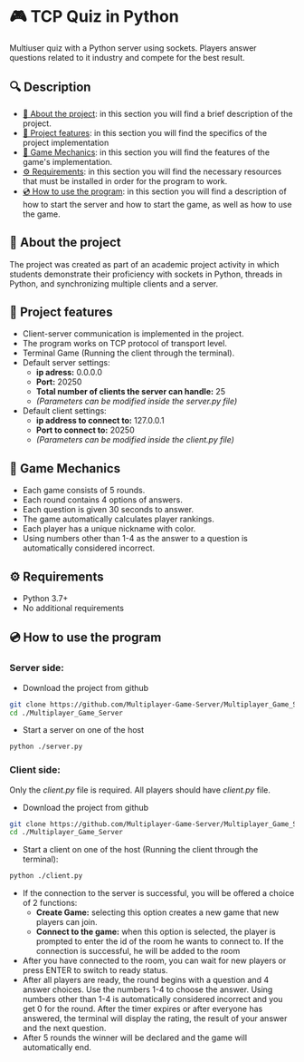 # 🎮 TCP Quiz in Python

Multiuser quiz with a Python server using sockets. Players answer questions related to it industry and compete for the best result.
## 🔍 Description
- [📄 About the project](#-about-the-project): in this section you will find a brief description of the project.
- [🚀 Project features](#-project-features): in this section you will find the specifics of the project implementation 
- [🎯 Game Mechanics](#-game-mechanics): in this section you will find the features of the game's implementation.
- [⚙️ Requirements](#%EF%B8%8F-requirements): in this section you will find the necessary resources that must be installed in order for the program to work.
- [💿 How to use the program](#-how-to-use-the-program): in this section you will find a description of how to start the server and how to start the game, as well as how to use the game.

## 📄 About the project
The project was created as part of an academic project activity in which students demonstrate their proficiency with sockets in Python, threads in Python, and synchronizing multiple clients and a server.

## 🚀 Project features
- Client-server communication is implemented in the project.
- The program works on TCP protocol of transport level.
- Terminal Game (Running the client through the terminal).
- Default server settings:
    - **ip adress:** 0.0.0.0
    - **Port:** 20250
    - **Total number of clients the server can handle:** 25
    - *(Parameters can be modified inside the server.py file)*
- Default client settings:
    - **ip address to connect to:** 127.0.0.1
    - **Port to connect to:** 20250
    - *(Parameters can be modified inside the client.py file)*
      
## 🎯 Game Mechanics
- Each game consists of 5 rounds.
- Each round contains 4 options of answers.
- Each question is given 30 seconds to answer.
- The game automatically calculates player rankings.
- Each player has a unique nickname with color.
- Using numbers other than 1-4 as the answer to a question is automatically considered incorrect.
  
## ⚙️ Requirements
- Python 3.7+
- No additional requirements 

## 💿 How to use the program
### Server side:
- Download the project from github
```bash
git clone https://github.com/Multiplayer-Game-Server/Multiplayer_Game_Server.git
cd ./Multiplayer_Game_Server
```
- Start a server on one of the host
```bash
python ./server.py
```

### Client side:
Only the *client.py* file is required.
All players should have *client.py* file.
- Download the project from github
```bash
git clone https://github.com/Multiplayer-Game-Server/Multiplayer_Game_Server.git
cd ./Multiplayer_Game_Server
```
- Start a client on one of the host (Running the client through the terminal):
```bash
python ./client.py
```
- If the connection to the server is successful, you will be offered a choice of 2 functions: 
    * **Create Game:** selecting this option creates a new game that new players can join.
    * **Connect to the game:** when this option is selected, the player is prompted to enter the id of the room he wants to connect to. If the connection is successful, he will be added to the room
- After you have connected to the room, you can wait for new players or press ENTER to switch to ready status. 
- After all players are ready, the round begins with a question and 4 answer choices. Use the numbers 1-4 to choose the answer. Using numbers other than 1-4 is automatically considered incorrect and you get 0 for the round. After the timer expires or after everyone has answered, the terminal will display the rating, the result of your answer and the next question. 
- After 5 rounds the winner will be declared and the game will automatically end.
